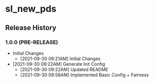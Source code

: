 # sl_new_pds

## Release History

### 1.0.0 (PRE-RELEASE)
* Initial Changes  
  *  [2021-09-30 09:21AM] Initial Changes
* [2021-09-30 09:22AM] Generate Init Config
  *  [2021-09-30 09:22AM] Updated README
  *  [2021-09-30 09:58AM] Implemented Basic Config + Fairness
